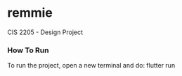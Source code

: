 # remmie
CIS 2205 - Design Project

### How To Run
To run the project, open a new terminal and do:
flutter run